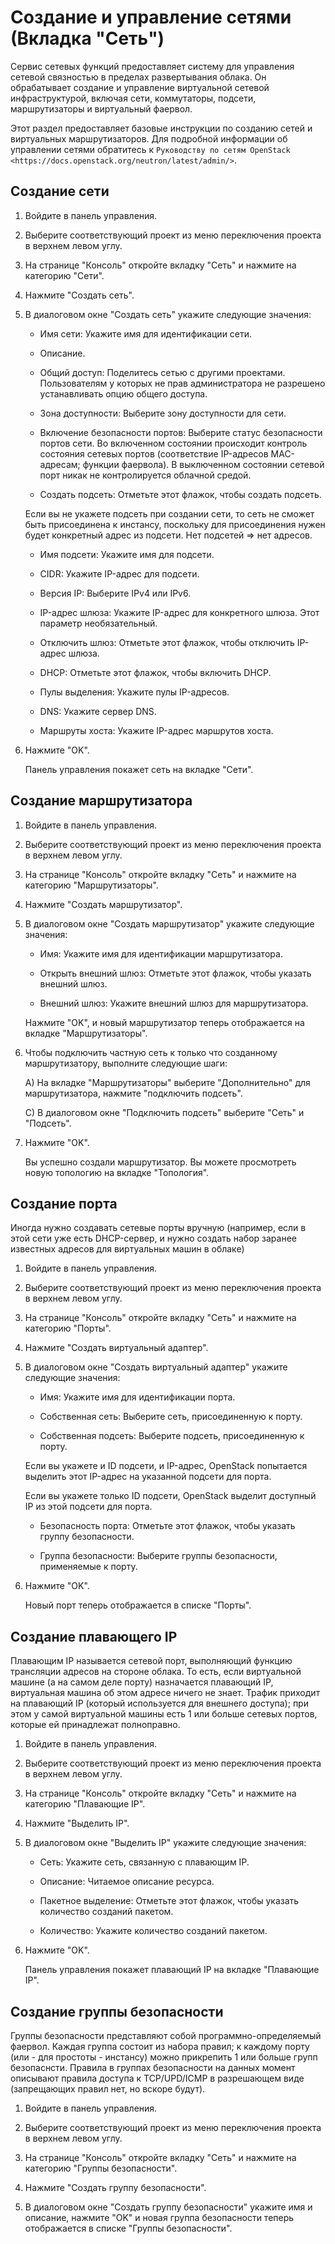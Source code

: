 # Создание и управление сетями (Вкладка "Сеть")

Сервис сетевых функций предоставляет систему для управления сетевой связностью в пределах развертывания облака. Он обрабатывает создание и управление виртуальной сетевой инфраструктурой, включая сети, коммутаторы, подсети, маршрутизаторы и виртуальный фаервол.

Этот раздел предоставляет базовые инструкции по созданию сетей и виртуальных маршрутизаторов. Для подробной информации об управлении сетями обратитесь к `Руководству по сетям OpenStack <https://docs.openstack.org/neutron/latest/admin/>`.

## Создание сети

1. Войдите в панель управления.

2. Выберите соответствующий проект из меню переключения проекта в верхнем левом углу.

3. На странице "Консоль" откройте вкладку "Сеть" и нажмите на категорию "Сети".

4. Нажмите "Создать сеть".

5. В диалоговом окне "Создать сеть" укажите следующие значения:

   - Имя сети: Укажите имя для идентификации сети.

   - Описание.

   - Общий доступ: Поделитесь сетью с другими проектами. Пользователям у которых не прав администратора не разрешено устанавливать опцию общего доступа.

   - Зона доступности: Выберите зону доступности для сети.

   - Включение безопасности портов: Выберите статус безопасности портов сети. Во включенном состоянии происходит контроль состояния сетевых портов (соответствие IP-адресов MAC-адресам; функции фаервола). В выключенном состоянии сетевой порт никак не контролируется облачной средой.

   - Создать подсеть: Отметьте этот флажок, чтобы создать подсеть.

   Если вы не укажете подсеть при создании сети, то сеть не сможет быть присоединена к инстансу, поскольку для присоединения нужен будет конкретный адрес из подсети. Нет подсетей => нет адресов.

   - Имя подсети: Укажите имя для подсети.

   - CIDR: Укажите IP-адрес для подсети.

   - Версия IP: Выберите IPv4 или IPv6.

   - IP-адрес шлюза: Укажите IP-адрес для конкретного шлюза. Этот параметр необязательный.

   - Отключить шлюз: Отметьте этот флажок, чтобы отключить IP-адрес шлюза.

   - DHCP: Отметьте этот флажок, чтобы включить DHCP.

   - Пулы выделения: Укажите пулы IP-адресов.

   - DNS: Укажите сервер DNS.

   - Маршруты хоста: Укажите IP-адрес маршрутов хоста.

6. Нажмите "OK".

   Панель управления покажет сеть на вкладке "Сети".

## Создание маршрутизатора

1. Войдите в панель управления.

2. Выберите соответствующий проект из меню переключения проекта в верхнем левом углу.

3. На странице "Консоль" откройте вкладку "Сеть" и нажмите на категорию "Маршрутизаторы".

4. Нажмите "Создать маршрутизатор".

5. В диалоговом окне "Создать маршрутизатор" укажите следующие значения:

   - Имя: Укажите имя для идентификации маршрутизатора.

   - Открыть внешний шлюз: Отметьте этот флажок, чтобы указать внешний шлюз.

   - Внешний шлюз: Укажите внешний шлюз для маршрутизатора.

   Нажмите "OK", и новый маршрутизатор теперь отображается на вкладке "Маршрутизаторы".

6. Чтобы подключить частную сеть к только что созданному маршрутизатору, выполните следующие шаги:

   A) На вкладке "Маршрутизаторы" выберите "Дополнительно" для маршрутизатора, нажмите "подключить подсеть".

   C) В диалоговом окне "Подключить подсеть" выберите "Сеть" и "Подсеть".

7. Нажмите "OK".

   Вы успешно создали маршрутизатор. Вы можете просмотреть новую топологию на вкладке "Топология".

## Создание порта

Иногда нужно создавать сетевые порты вручную (например, если в этой сети уже есть DHCP-сервер, и нужно создать набор заранее известных адресов для виртуальных машин в облаке)

1. Войдите в панель управления.

2. Выберите соответствующий проект из меню переключения проекта в верхнем левом углу.

3. На странице "Консоль" откройте вкладку "Сеть" и нажмите на категорию "Порты".

4. Нажмите "Создать виртуальный адаптер".

5. В диалоговом окне "Создать виртуальный адаптер" укажите следующие значения:

   - Имя: Укажите имя для идентификации порта.

   - Собственная сеть: Выберите сеть, присоединенную к порту.

   - Собственная подсеть: Выберите подсеть, присоединенную к порту.

   Если вы укажете и ID подсети, и IP-адрес, OpenStack попытается выделить этот IP-адрес на указанной подсети для порта.

   Если вы укажете только ID подсети, OpenStack выделит доступный IP из этой подсети для порта.

   - Безопасность порта: Отметьте этот флажок, чтобы указать группу безопасности.

   - Группа безопасности: Выберите группы безопасности, применяемые к порту.

6. Нажмите "OK".

   Новый порт теперь отображается в списке "Порты".

## Создание плавающего IP

Плавающим IP называется сетевой порт, выполняющий функцию трансляции адресов на стороне облака. То есть, если виртуальной машине (а на самом деле порту) назначается плавающий IP, виртуальная машина об этом адресе ничего не знает. Трафик приходит на плавающий IP (который используется для внешнего доступа); при этом у самой виртуальной машины есть 1 или больше сетевых портов, которые ей принадлежат полноправно.

1. Войдите в панель управления.

2. Выберите соответствующий проект из меню переключения проекта в верхнем левом углу.

3. На странице "Консоль" откройте вкладку "Сеть" и нажмите на категорию "Плавающие IP".

4. Нажмите "Выделить IP".

5. В диалоговом окне "Выделить IP" укажите следующие значения:

   - Сеть: Укажите сеть, связанную с плавающим IP.

   - Описание: Читаемое описание ресурса.

   - Пакетное выделение: Отметьте этот флажок, чтобы указать количество созданий пакетом.

   - Количество: Укажите количество созданий пакетом.

6. Нажмите "OK".

   Панель управления покажет плавающий IP на вкладке "Плавающие IP".

## Создание группы безопасности

Группы безопасности представляют собой программно-определяемый фаервол. Каждая группа состоит из набора правил; к каждому порту (или - для простоты - инстансу) можно прикрепить 1 или больше групп безопаснсти. Правила в группах безопасности на данных момент описывают правила доступа к TCP/UPD/ICMP в разрешающем виде (запрещающих правил нет, но вскоре будут).

1. Войдите в панель управления.

2. Выберите соответствующий проект из меню переключения проекта в верхнем левом углу.

3. На странице "Консоль" откройте вкладку "Сеть" и нажмите на категорию "Группы безопасности".

4. Нажмите "Создать группу безопасности".

5. В диалоговом окне "Создать группу безопасности" укажите имя и описание, нажмите "OK" и новая группа безопасности теперь отображается в списке "Группы безопасности".
